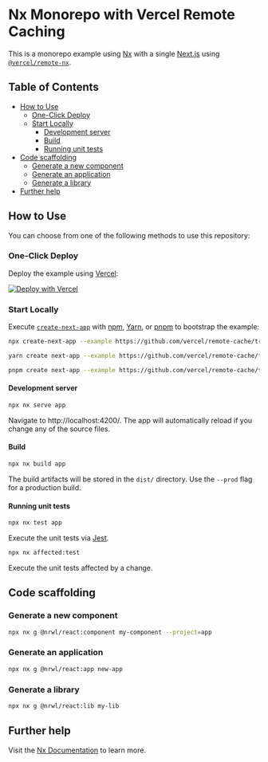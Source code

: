 # Nx Monorepo with Vercel Remote Caching

This is a monorepo example using [Nx](https://nx.dev) with a single [Next.js](https://nextjs.org/) using [`@vercel/remote-nx`](../../packages/remote-nx).

## Table of Contents
<!-- START doctoc generated TOC please keep comment here to allow auto update -->
<!-- DON'T EDIT THIS SECTION, INSTEAD RE-RUN doctoc TO UPDATE -->

- [How to Use](#how-to-use)
  - [One-Click Deploy](#one-click-deploy)
  - [Start Locally](#start-locally)
    - [Development server](#development-server)
    - [Build](#build)
    - [Running unit tests](#running-unit-tests)
- [Code scaffolding](#code-scaffolding)
  - [Generate a new component](#generate-a-new-component)
  - [Generate an application](#generate-an-application)
  - [Generate a library](#generate-a-library)
- [Further help](#further-help)

<!-- END doctoc generated TOC please keep comment here to allow auto update -->

## How to Use

You can choose from one of the following methods to use this repository:

### One-Click Deploy

Deploy the example using [Vercel](https://vercel.com?utm_source=github&utm_medium=readme&utm_campaign=vercel-examples):

[![Deploy with Vercel](https://vercel.com/button)](https://vercel.com/new/git/external?repository-url=https://github.com/vercel/remote-cache/tree/main/examples/nx&project-name=nx-monorepo-with-vercel-cache&output-directory=dist%2Fapps%2Fapp%2F.next&build-command=npx%20nx%20build%20app%20--prod&ignore-command=npx%20nx-ignore%20app&repository-name=nx-monorepo)


### Start Locally

Execute [`create-next-app`](https://github.com/vercel/next.js/tree/canary/packages/create-next-app) with [npm](https://docs.npmjs.com/cli/init), [Yarn](https://yarnpkg.com/lang/en/docs/cli/create/), or [pnpm](https://pnpm.io) to bootstrap the example:

```bash
npx create-next-app --example https://github.com/vercel/remote-cache/tree/main/examples/nx nx-monorepo
```

```bash
yarn create next-app --example https://github.com/vercel/remote-cache/tree/main/examples/nx nx-monorepo
```

```bash
pnpm create next-app --example https://github.com/vercel/remote-cache/tree/main/examples/nx nx-monorepo
```

#### Development server

```bash
npx nx serve app
```
Navigate to http://localhost:4200/. The app will automatically reload if you change any of the source files.

#### Build

```bash
npx nx build app
```
The build artifacts will be stored in the `dist/` directory. Use the `--prod` flag for a production build.

#### Running unit tests

```bash
npx nx test app
```
Execute the unit tests via [Jest](https://jestjs.io).

```bash
npx nx affected:test
```
Execute the unit tests affected by a change.

## Code scaffolding

### Generate a new component

```bash
npx nx g @nrwl/react:component my-component --project=app
```

### Generate an application

```bash
npx nx g @nrwl/react:app new-app
``` 

### Generate a library

```bash
npx nx g @nrwl/react:lib my-lib
```

## Further help

Visit the [Nx Documentation](https://nx.dev) to learn more.
